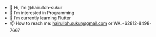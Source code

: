 - 👋 Hi, I’m @hairulloh-sukur
- 👀 I’m interested in Programming
- 🌱 I’m currently learning Flutter
- 📫 How to reach me: hairulloh.sukur@gmail.com or WA.+62812-8498-7667

<!---
hairulloh-sukur/hairulloh-sukur is a ✨ special ✨ repository because its `README.md` (this file) appears on your GitHub profile.
You can click the Preview link to take a look at your changes.
--->
